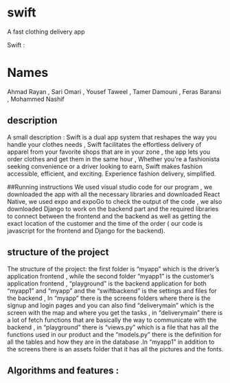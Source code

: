 # swift
A fast clothing delivery app

Swift : 
# Names
Ahmad Rayan , Sari Omari , Yousef Taweel , Tamer Damouni , Feras Baransi , Mohammed Nashif

## description
A small description : Swift is a dual app system that reshapes the way you handle your clothes needs , Swift facilitates the effortless delivery of apparel from your favorite shops that are in your zone , the app lets you order clothes and get them in the same hour , Whether you're a fashionista seeking convenience or a driver looking to earn, Swift makes fashion accessible, efficient, and exciting. Experience fashion delivery, simplified.

##Running instructions
We used visual studio code for our program , we downloaded the app with all the necessary libraries and downloaded React Native, we used expo and expoGo to check the output of the code , we also downloaded Django to work on the backend part and the required libraries to connect between the frontend and the backend as well as getting the exact location of the customer and the time of the order ( our code is javascript for the frontend and Django for the backend).

## structure of the project
The structure of the project: the first folder is “myapp” which is the driver’s application frontend , while the second folder “myapp1” is the customer’s application frontend , “playground” is the backend application for both “myapp1” and “myapp” and the “swiftbackend” is the settings and files for the backend , In “myapp” there is the screens folders where there is the signup and login pages and you can also find “deliverymain” which is the screen with the map and where you get the tasks , in “deliverymain” there is a lot of fetch functions that are basically the way to communicate with the backend , in “playground” there is “views.py” which is a file that has all the functions used in our product and the “models.py” there is the definition for all the tables and how they are in the database .In “myapp1” in addition to the screens there is an assets folder that it has all the pictures and the fonts.

## Algorithms and features : 
